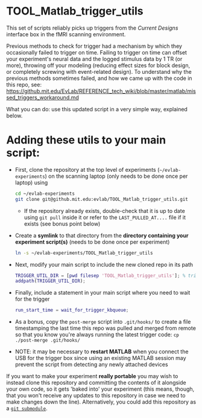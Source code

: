 # TOOL_Matlab_trigger_utils

This set of scripts reliably picks up triggers from the _Current Designs_ interface box in 
the fMRI scanning environment. 

Previous methods to check for trigger had a mechanism by which they occasionally failed to trigger on time.
Failing to trigger on time can offset your experiment's neural data and the logged stimulus data by 1 TR (or more),
throwing off your modeling (reducing effect sizes for block design, or completely screwing with event-related design).
To understand why the previous methods sometimes failed, and how we came up with the code in this repo, see:
https://github.mit.edu/EvLab/REFERENCE_tech_wiki/blob/master/matlab/missed_triggers_workaround.md

What you can do: use this updated script in a very simple way, explained below. 

# Adding these utils to your main script:

- First, clone the repository at the top level of experiments (`~/evlab-experiments`) 
    on the scanning laptop (only needs to be done once per laptop) using
    ```bash
    cd ~/evlab-experiments
    git clone git@github.mit.edu:evlab/TOOL_Matlab_trigger_utils.git
    ```
    - If the repository already exists, double-check that it is up to date using `git pull` inside it
        or refer to the `LAST_PULLED_AT....` file if it exists (see bonus point below)
    
- Create a **symlink** to that directory from the **directory containing your experiment script(s)** (needs to be done once per experiment)
    ```bash
    ln -s ~/evlab-experiments/TOOL_Matlab_trigger_utils
    ```

- Next, modify your main script to include the new cloned repo in its path
    ```matlab
    TRIGGER_UTIL_DIR = [pwd filesep 'TOOL_Matlab_trigger_utils']; % trigger utils dir
    addpath(TRIGGER_UTIL_DIR);
    ```

- Finally, include a statement in your main script where you need to wait for the trigger
    ```matlab
    run_start_time = wait_for_trigger_kbqueue;
    ```

- As a bonus, copy the `post-merge` script into `.git/hooks/` to create a file
    timestamping the last time this repo was pulled and merged from remote so that
    you know you're always running the latest trigger code: `cp ./post-merge .git/hooks/`
   
- NOTE: it may be necessary to **restart MATLAB** when you connect the USB for the trigger box
    since using an existing MATLAB session may prevent the script from detecting any
    newly attached devices
    
    
If you want to make your experiment **really portable** you may wish to instead clone this repository 
and committing the contents of it alongside your own code, so it gets 'baked into' your experiment
(this means, though, that you won't receive any updates to this repository in case we need to make
changes down the line). Alternatively, you could add this repository as a [`git submodule`](https://git-scm.com/book/en/v2/Git-Tools-Submodules).
